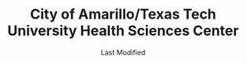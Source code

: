 ---
layout: location-page
date: Last Modified
description: "Local COVID-19 testing is available at City of Amarillo/Texas Tech University Health Sciences Center in Amarillo, Texas, USA."
permalink: "locations/texas/amarillo/city-of-amarillotexas-tech-university-health-sciences-center/"
tags:
  - locations
  - texas
title: City of Amarillo/Texas Tech University Health Sciences Center
uniqueName: city-of-amarillotexas-tech-university-health-sciences-center
state: Texas
stateAbbr: TX
hood: "Amarillo"
address: "3401 SE 10th Ave"
city: "Amarillo"
zip: "79104"
zipsNearby: "79001 79002 79101 79102 79103 79104 79105 79106 79107 79108 79109 79110 79111 79114 79116 79117 79118 79119 79120 79121 79124 79159 79166 79168 79172 79174 79178 79185 79189 79007 79008 79012 79013 79015 79016 79018 79058 79226 79019 79025 79027 79029 79036 79039 79042 79094 79043 79044 79045 79085 79052 79054 79063 79065 79066 79068 79078 79257 79080 79083 79086 79088 79091 79010 79092 79097 79098 79187" 
mapUrl: "http://maps.apple.com/?q=City+of+AmarilloTexas+Tech+University+Health+Sciences+Center&address=3401+SE+10th+Ave,Amarillo,Texas,79104"
locationType: Drive-thru
phone: "806-378-6300"
website: "undefined"
onlineBooking: undefined
closed: undefined
closedUpdate: April 21st, 2020
notes: "Only for individuals with symptoms. Requires phone screen. By appointment only."
days: Weekdays
hours: 9AM-3PM
ctaMessage: Call 806-378-6300
ctaUrl: "tel:806-378-6300"
---